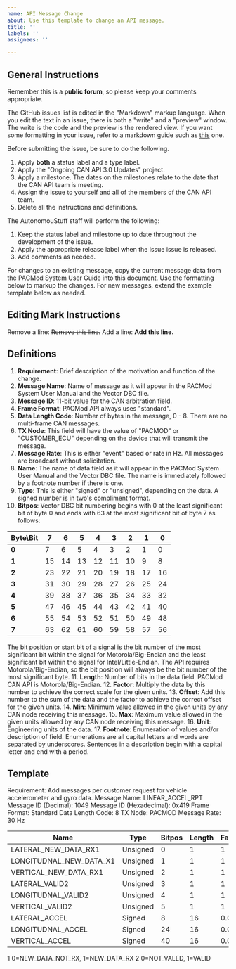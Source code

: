 ```yaml
---
name: API Message Change
about: Use this template to change an API message.
title: ''
labels: ''
assignees: ''

---
```


## General Instructions
Remember this is a **public forum**, so please keep your comments appropriate.

The GitHub issues list is edited in the "Markdown" markup language.  When you edit the text in an issue, there is both a "write" and a "preview" window.  The write is the code and the preview is the rendered view.  If you want some formatting in your issue, refer to a markdown guide such as [this](https://www.markdownguide.org/basic-syntax/) one.

Before submitting the issue, be sure to do the following.
1. Apply **both** a status label and a type label.
2. Apply the "Ongoing CAN API 3.0 Updates" project.
3. Apply a milestone.  The dates on the milestones relate to the date that the CAN API team is meeting.
4. Assign the issue to yourself and all of the members of the CAN API team.
5. Delete all the instructions and definitions.

The AutonomouStuff staff will perform the following:
1. Keep the status label and milestone up to date throughout the development of the issue.
2. Apply the appropriate release label when the issue issue is released.
3. Add comments as needed.

For changes to an existing message, copy the current message data from the PACMod System User Guide into this document.  Use the formatting below to markup the changes.  For new messages, extend the example template below as needed.

## Editing Mark Instructions
Remove a line:  ~~Remove this line.~~
Add a line: **Add this line.**

## Definitions
1. **Requirement**: Brief description of the motivation and function of the change.
2. **Message Name**: Name of message as it will appear in the PACMod System User Manual and the Vector DBC file.
3. **Message ID**: 11-bit value for the CAN arbitration field.
4. **Frame Format**: PACMod API always uses "standard".
5. **Data Length Code**: Number of bytes in the message, 0 - 8.  There are no multi-frame CAN messages.
6. **TX Node**: This field will have the value of "PACMOD" or "CUSTOMER_ECU" depending on the device that will transmit the message.
7. **Message Rate**: This is either "event" based or rate in Hz.  All messages are broadcast without solicitation.
8. **Name**: The name of data field as it will appear in the PACMod System User Manual and the Vector DBC file.  The name is immediately followed by a footnote number if there is one.
9. **Type**: This is either "signed" or "unsigned", depending on the data.  A signed number is in two's compliment format.
10. **Bitpos**: Vector DBC bit numbering begins with 0 at the least significant bit of byte 0 and ends with 63 at the most significant bit of byte 7 as follows:

|Byte\Bit|7|6|5|4|3|2|1|0|
|---|---|---|---|---|---|---|---|---|
|**0**|7|6|5|4|3|2|1|0|
|**1**|15|14|13|12|11|10|9|8|
|**2**|23|22|21|20|19|18|17|16|
|**3**|31|30|29|28|27|26|25|24|
|**4**|39|38|37|36|35|34|33|32|
|**5**|47|46|45|44|43|42|41|40|
|**6**|55|54|53|52|51|50|49|48|
|**7**|63|62|61|60|59|58|57|56|

The bit position or start bit of a signal is the bit number of the most significant bit within the signal for Motorola/Big-Endian and the least significant bit within the signal for Intel/Little-Endian.  The API requires Motorola/Big-Endian, so the bit position will always be the bit number of the most significant byte.
11. **Length**: Number of bits in the data field.  PACMod CAN API is Motorola/Big-Endian.
12. **Factor**: Multiply the data by this number to achieve the correct scale for the given units.
13. **Offset**: Add this number to the sum of the data and the factor to achieve the correct offset for the given units.
14. **Min**: Minimum value allowed in the given units by any CAN node receiving this message.
15. **Max**: Maximum value allowed in the given units allowed by any CAN node receiving this message.
16. **Unit**: Engineering units of the data.
17. **Footnote**: Enumeration of values and/or description of field.  Enumerations are all capital letters and words are separated by underscores.  Sentences in a description begin with a capital letter and end with a period.

## Template
Requirement: Add messages per customer request for vehicle accelerometer and gyro data.
Message Name: LINEAR_ACCEL_RPT
Message ID (Decimal): 1049
Message ID (Hexadecimal): 0x419
Frame Format: Standard
Data Length Code: 8
TX Node: PACMOD
Message Rate: 30 Hz

|Name|Type|Bitpos|Length|Factor|Offset|Min|Max|Unit|
|---|---|---|---|---|---|---|---|---|
|LATERAL_NEW_DATA_RX1|Unsigned|0|1|1|0|0|1||
|LONGITUDNAL_NEW_DATA_X1|Unsigned|1|1|1|0|0|1||
|VERTICAL_NEW_DATA_RX1|Unsigned|2|1|1|0|0|1||
|LATERAL_VALID2|Unsigned|3|1|1|0|0|1||
|LONGITUDNAL_VALID2|Unsigned|4|1|1|0|0|1||
|VERTICAL_VALID2|Unsigned|5|1|1|0|0|1||
|LATERAL_ACCEL|Signed|8|16|0.01|0|-327.68|327.67|m/s2|
|LONGITUDNAL_ACCEL|Signed|24|16|0.01|0|-327.68|327.67|m/s2|
|VERTICAL_ACCEL|Signed|40|16|0.01|0|-327.68|327.67|m/s2|

1 0=NEW_DATA_NOT_RX, 1=NEW_DATA_RX
2 0=NOT_VALED, 1=VALID
